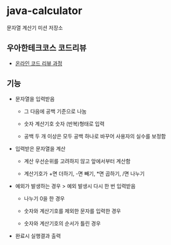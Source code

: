 # java-calculator
문자열 계산기 미션 저장소

## 우아한테크코스 코드리뷰
* [온라인 코드 리뷰 과정](https://github.com/woowacourse/woowacourse-docs/blob/master/maincourse/README.md)

## 기능

- 문자열을 입력받음

  - 그 다음에 공백 기준으로 나눔
  
  - 숫자 계산기호 숫자 (반복)형태로 입력
  
  - 공백 두 개 이상은 모두 공백 하나로 바꾸어 사용자의 실수를 보정함

- 입력받은 문자열을 계산

  - 계산 우선순위를 고려하지 않고 앞에서부터 계산함

  - 계산기호가 +면 더하기, -면 빼기, *면 곱하기, /면 나누기

- 예외가 발생하는 경우 > 예외 발생시 다시 한 번 입력받음

  - 나누기 0을 한 경우
    
  - 숫자와 계산기호를 제외한 문자를 입력한 경우
    
  - 숫자와 계산기호의 순서가 틀린 경우
  
- 완료시 실행결과 출력